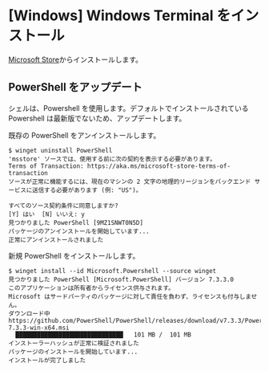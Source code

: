 # [Windows] Windows Terminal をインストール

[Microsoft Store](https://apps.microsoft.com/detail/9n0dx20hk701?hl=ja-JP&gl=JP)からインストールします。

## PowerShell をアップデート

シェルは、Powershell を使用します。デフォルトでインストールされている Powershell は最新版でないため、アップデートします。

既存の PowerShell をアンインストールします。

```
$ winget uninstall PowerShell
'msstore' ソースでは、使用する前に次の契約を表示する必要があります。
Terms of Transaction: https://aka.ms/microsoft-store-terms-of-transaction
ソースが正常に機能するには、現在のマシンの 2 文字の地理的リージョンをバックエンド サービスに送信する必要があります (例: "US")。

すべてのソース契約条件に同意しますか?
[Y] はい  [N] いいえ: y
見つかりました PowerShell [9MZ1SNWT0N5D]
パッケージのアンインストールを開始しています...
正常にアンインストールされました
```

新規 PowerShell をインストールします。

```
$ winget install --id Microsoft.Powershell --source winget
見つかりました PowerShell [Microsoft.PowerShell] バージョン 7.3.3.0
このアプリケーションは所有者からライセンス供与されます。
Microsoft はサードパーティのパッケージに対して責任を負わず、ライセンスも付与しません。
ダウンロード中 https://github.com/PowerShell/PowerShell/releases/download/v7.3.3/PowerShell-7.3.3-win-x64.msi
  ██████████████████████████████   101 MB /  101 MB
インストーラーハッシュが正常に検証されました
パッケージのインストールを開始しています...
インストールが完了しました
```
